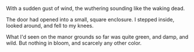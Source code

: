 With a sudden gust of wind, the wuthering sounding like the waking dead.

The door had opened into a small, square enclosure. I stepped inside, looked around, and fell to my knees.

What I'd seen on the manor grounds so far was quite green, and damp, and wild. But nothing in bloom, and scarcely any other color. 